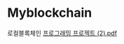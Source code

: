# Myblockchain
로컬블록체인
[프로그래밍 프로젝트 (2).pdf](https://github.com/limjung99/Myblockchain/files/11415235/2.pdf)
